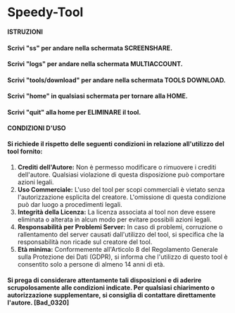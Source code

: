 # Speedy-Tool

**ISTRUZIONI**
#### Scrivi "ss" per andare nella schermata SCREENSHARE.
#### Scrivi "logs" per andare nella schermata MULTIACCOUNT.
#### Scrivi "tools/download" per andare nella schermata TOOLS DOWNLOAD.
#### Scrivi "home" in qualsiasi schermata per tornare alla HOME.
#### Scrivi "quit" alla home per ELIMINARE il tool.

**CONDIZIONI D'USO**
#### Si richiede il rispetto delle seguenti condizioni in relazione all'utilizzo del tool fornito:

  1. **Crediti dell'Autore:** Non è permesso modificare o rimuovere i crediti dell'autore. Qualsiasi violazione di questa disposizione può comportare azioni legali.
  2. **Uso Commerciale:** L'uso del tool per scopi commerciali è vietato senza l'autorizzazione esplicita del creatore. L'omissione di questa condizione può dar luogo a procedimenti legali.
  3. **Integrità della Licenza:** La licenza associata al tool non deve essere eliminata o alterata in alcun modo per evitare possibili azioni legali.
  4. **Responsabilità per Problemi Server:** In caso di problemi, corruzione o rallentamento del server causati dall'utilizzo del tool, si specifica che la responsabilità non ricade sul creatore del tool.
  5. **Età minima:** Conformemente all'Articolo 8 del Regolamento Generale sulla Protezione dei Dati (GDPR), si informa che l'utilizzo di questo tool è consentito solo a persone di almeno 14 anni di età.

#### Si prega di considerare attentamente tali disposizioni e di aderire scrupolosamente alle condizioni indicate. Per qualsiasi chiarimento o autorizzazione supplementare, si consiglia di contattare direttamente l'autore. [Bad_0320]

